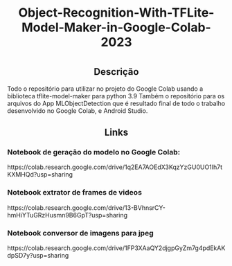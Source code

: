 <h1 align="center">Object-Recognition-With-TFLite-Model-Maker-in-Google-Colab-2023<h1>
  <h2 align="center"> Descrição</h2>
Todo o repositório para utilizar no projeto do Google Colab usando a biblioteca tflite-model-maker para python 3.9
Também o repositório para os arquivos do App MLObjectDetection que é resultado final de todo o trabalho desenvolvido no Google Colab, e Android Studio.
<h2 align="center"> Links</h2>
<h3>Notebook de geração do modelo no Google Colab:</h3> 
https://colab.research.google.com/drive/1q2EA7AOEdX3KqzYzGU0UO1Ih7tKXMHQd?usp=sharing
<h3>Notebook extrator de frames de videos</h3>
https://colab.research.google.com/drive/13-BVhnsrCY-hmHiYTuGRzHusmn9B6GpT?usp=sharing
<h3>Notebook conversor de imagens para jpeg</h3>
https://colab.research.google.com/drive/1FP3XAaQY2djgpGyZm7g4pdEkAKdpSD7y?usp=sharing
